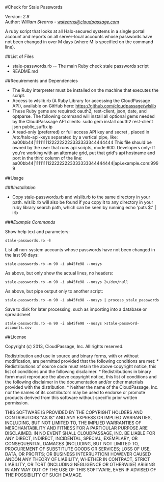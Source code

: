 #Check for Stale Passwords

Version: *2.8*
<br />
Author: *William Stearns* - *wstearns@cloudpassage.com*


A ruby script that looks at all Halo-secured systems in a single portal account and reports on all server-local accounts whose passwords have not been changed in over M days (where M is specified on the command line).
 

##List of Files

* stale-passwords.rb --  The main Ruby check stale passwords script
* README.md

##Requirements and Dependencies

* The Ruby interpreter must be installed on the machine that executes the script.
* Access to wlslib.rb (A Ruby Library for accessing the CloudPassage API), available on GitHub here: https://github.com/cloudpassage/wlslib
* These Ruby gems are required:  oauth2, rest-client, json, date, and optparse. The following command will install all optional gems needed by the CloudPasssage API clients: sudo gem install oauth2 rest-client json public_suffix ip
* A read-only (preferred) or full access API key and secret , placed in /etc/halo-api-keys separated by a vertical pipe, like: aa00bb44|11111111222222223333333344444444 This file should be owned by the user that runs api scripts, mode 600. Developers only: If you're working with an alternate grid, put that grid's api hostname and port in the third column of the line: aa00bb44|11111111222222223333333344444444|api.example.com:9999

##Usage

###*Installation* 
* Copy stale-passwords.rb and wlslib.rb to the same directory in your path. wlslib.rb will also be found if you copy it to any directory in your ruby library search path, which can be seen by running echo 'puts $:' | irb

###*Example Commands*

Show help text and parameters:
```
stale-passwords.rb -h
```

List all non-system accounts whose passwords have not been changed in the last 90 days:
```
stale-passwords.rb -m 90 -i ab45fe98 --nosys
```

As above, but only show the actual lines, no headers:
```
stale-passwords.rb -m 90 -i ab45fe98 --nosys 2>/dev/null
```

As above, but pipe output only to another script:
```
stale-passwords.rb -m 90 -i ab45fe98 --nosys | process_stale_passwords
```

Save to disk for later processing, such as importing into a database or spreadsheet
```
stale-passwords.rb -m 90 -i ab45fe98 --nosys >stale-password-accounts.csv
````

##License

Copyright (c) 2013, CloudPassage, Inc.
All rights reserved.

Redistribution and use in source and binary forms, with or without modification,
are permitted provided that the following conditions are met:
    * Redistributions of source code must retain the above copyright
      notice, this list of conditions and the following disclaimer.
    * Redistributions in binary form must reproduce the above copyright
      notice, this list of conditions and the following disclaimer in the
      documentation and/or other materials provided with the distribution.
    * Neither the name of the CloudPassage, Inc. nor the
      names of its contributors may be used to endorse or promote products
      derived from this software without specific prior written permission.

THIS SOFTWARE IS PROVIDED BY THE COPYRIGHT HOLDERS AND CONTRIBUTORS "AS IS" AND
ANY EXPRESS OR IMPLIED WARRANTIES, INCLUDING, BUT NOT LIMITED TO, THE IMPLIED
WARRANTIES OF MERCHANTABILITY AND FITNESS FOR A PARTICULAR PURPOSE ARE
DISCLAIMED. IN NO EVENT SHALL CLOUDPASSAGE, INC. BE LIABLE FOR ANY DIRECT,
INDIRECT, INCIDENTAL, SPECIAL, EXEMPLARY, OR CONSEQUENTIAL DAMAGES (INCLUDING,
BUT NOT LIMITED TO, PROCUREMENT OF SUBSTITUTE GOODS OR SERVICES; LOSS OF USE,
DATA, OR PROFITS; OR BUSINESS INTERRUPTION) HOWEVER CAUSED ANDON ANY THEORY OF
LIABILITY, WHETHER IN CONTRACT, STRICT LIABILITY, OR TORT (INCLUDING NEGLIGENCE
OR OTHERWISE) ARISING IN ANY WAY OUT OF THE USE OF THIS SOFTWARE, EVEN IF
ADVISED OF THE POSSIBILITY OF SUCH DAMAGE.

 
  

